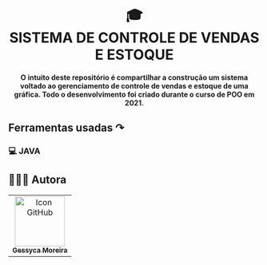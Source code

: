 <h1 align="center">
  🎓<br>SISTEMA DE CONTROLE DE VENDAS E ESTOQUE
</h1>

<h4 align="center">
  O intuito deste repositório é compartilhar a construção um sistema voltado ao gerenciamento de controle de vendas e estoque de uma gráfica. Todo o desenvolvimento foi criado durante o curso de POO em 2021.
 
</h4>

<h2 align="left">
  Ferramentas usadas ↷ 
</h2>

<h3>💻 JAVA <h3>
  
##  👩🏻‍💻 Autora<br>
<table>
  <tr>
    <td align="center">
      <a href="https://github.com/geessyca">
        <img src="https://avatars.githubusercontent.com/u/72661229?v=4" width="100px;" alt="Icon GitHub"/><br>
        <sub>
          <b>Gessyca Moreira</b>
        </sub>
      </a>
    </td>
  </tr>
</table>
